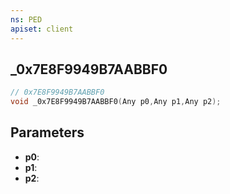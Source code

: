 ```yaml
---
ns: PED
apiset: client
---
```

## _0x7E8F9949B7AABBF0

```c
// 0x7E8F9949B7AABBF0
void _0x7E8F9949B7AABBF0(Any p0,Any p1,Any p2);
```


## Parameters
* **p0**:
* **p1**:
* **p2**: